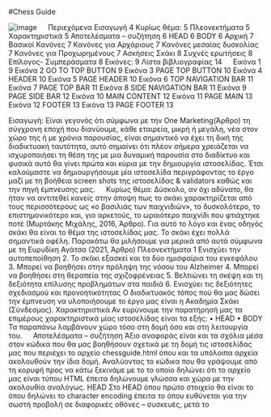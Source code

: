 #Chess Guide

![image](https://github.com/user-attachments/assets/536b2151-10be-417b-a5ed-0dc376c90193)
 
Περιεχόμενα
Εισαγωγή	4
Κυρίως θέμα:	5
Πλεονεκτήματα	5
Χαρακτηριστικά	5
Αποτελέσματα – συζήτηση	6
HEAD	6
BODY	6
Αρχική	7
Βασικοί Κανόνες	7
Κανόνες για Αρχάριους	7
Κανόνες μεσαίας δυσκολίας	7
Κανόνες για Προχωρημένους	7
Ασκήσεις Σκάκι	8
Συχνές ερωτήσεις	8
Επίλογος- Συμπεράσματα	8
Εικόνες:	9
Λίστα βιβλιογραφίας	14
 
Εικόνα 1<HEAD>	9
Εικόνα 2 GO TO TOP BUTTON	9
Εικόνα 3 PAGE TOP BUTTON	10
Εικόνα 4 HEADER	10
Εικόνα 5 PAGE HEADER	10
Εικόνα 6 TOP NAVIGATION BAR	11
Εικόνα 7 PAGE TOP BAR	11
Εικόνα 8 SIDE NAVIGATION BAR	11
Εικόνα 9 PAGE SIDE BAR	12
Εικόνα 10 MAIN CONTENT	12
Εικόνα 11 PAGE MAIN	13
Εικόνα 12 FOOTER	13
Εικόνα 13 PAGE FOOTER	13
 
Εισαγωγή: 
Είναι γεγονός ότι σύμφωνα με την One Marketing(Άρθρο) τη σύγχρονη εποχή που διανύουμε, κάθε εταιρεία, μικρή ή μεγάλη, νέα στον χώρο της ή με χρόνια παρουσίας, είναι σημαντικό να έχει τη δική της διαδικτυακή ταυτότητα, αυτό σημαίνει ότι πλέον σήμερα χρειάζεται να ισχυροποιήσει τη θέση της με μια δυναμική παρουσία στο διαδίκτυο και φυσικά αυτό θα γίνει πρώτα και κύρια με την δημιουργία ιστοσελίδας. Έτσι καλούμαστε να δημιουργήσουμε μία ιστοσελίδα περιγράφοντας το έργο μαζί με τη βοήθεια screen shots της ιστοσελίδας & validators καθώς και την πηγή έμπνευσης μας.  
Κυρίως θέμα: 
 Δύσκολο, αν όχι αδύνατο, θα ήταν να αντιτεθεί κανείς στην άποψη πως το σκάκι χαρακτηρίζεται από τους περισσότερους ως «ο βασιλιάς των παιχνιδιών», το δυσκολότερο, το επιστημονικότερο και, για αρκετούς, το ωραιότερο παιχνίδι που φτιάχτηκε ποτέ (Μυρτάκης Μιχάλης, 2016, Άρθρο). Για αυτό το λόγο και ένας οδηγός σκάκι θα είναι το θέμα της ιστοσελίδας μας. Το σκάκι έχει πολλά σημαντικά οφέλη. Παρακάτω θα μιλήσουμε για μερικά από αυτά σύμφωνα με τη Ευρυδίκη Αγάτσα (2021, Άρθρο)
Πλεονεκτήματα
1 Ενισχύει την αυτοπεποίθηση
2. Το σκάκι εξασκεί και τα δύο ημισφαίρια του εγκεφάλου
3. Μπορεί να βοηθήσει στην πρόληψη της νόσου του Alzheimer
4. Μπορεί να βοηθήσει στη θεραπεία της σχιζοφρένειας
5. Βελτιώνει τη σκέψη και τη δεξιότητα επίλυσης προβλημάτων στα παιδιά
6. Ενισχύει τις δεξιότητες σχεδιασμού και προνοητικότητας
Ο διαδικτυακός τόπος πού θα μας δώσει την έμπνευση να υλοποιήσουμε το έργο μας είναι η Ακαδημία Σκάκι (Σύνδεσμος).
Χαρακτηριστικά
Αν ευρύνουμε την παρατήρησή μας τα επιμέρους χαρακτηριστικά μίας ιστοσελίδας είναι τα εξής:
•	HEAD
•	BODY
Τα παραπάνω λαμβάνουν χώρο τόσο στη δομή όσο και στη λειτουργία του.
 
Αποτελέσματα – συζήτηση
 	Άξιο αναφοράς είναι και τα σχόλια μέσα στον κώδικα που θα μας βοηθήσουν σχετικά με τη δομή τις ιστοσελίδας μας που περιέχει το αρχείο chessguide.html όπου και τα υπόλοιπα αρχεία ακολουθούν την ίδια δομή. Αναλύοντας το κώδικα που θα γράψουμε από τη κορυφή προς να κάτω ξεκινάμε με το <!DOCTYPE html> το οποίο δηλώνει ότι το αρχείο μας είναι τύπου HTML έπειτα δηλώνουμε γλώσσα και χώρα με την ακολουθία <html lang="el-gr"> αναλόγως.
HEAD
Στο HEAD όπου πρώτο στοιχείο θα είναι το <meta charset="UTF-8"> όπου δηλώνει το character encoding έπειτα το <meta name="viewport" content="width=device-width, initial-scale=1.0"> όπου ευθύνεται για την σωστή προβολή σε διαφορικές οθόνες – συσκευές, μετά το <title> δηλαδή ο τίτλος που θα εμφανίζεται στην καρτέλα, πριν το τέλος κάποια <link> τα οποία οδηγούνε σε external css εντολές ή συνδέσμους και τέλος μέσο του <style> οι internal css εντολές.
BODY
Στην κορυφή έχουμε βάλει μέσο JavaScript ένα κουμπί το οποίο θα τοποθετηθεί κάτω – δεξιά στη σελίδα και όταν τα πατάει ο αναγνώστης θα τον οδηγεί πάλι στην κορυφή τις σελίδας από όπου και αν βρίσκεται, έπειτα είναι το <header> δηλαδή ο τίτλος πού θα έχει η σελίδα μας οπού θα βρίσκεται στο κέντρο της κορυφής της σελίδας, μετά θα υπάρχει μία μπάρα πλοήγησης ακριβώς κάτω από το <header> όπου ο χρήστης θα μπορεί να προηγηθεί σε όλες τις άλλες σελίδες μας και θα μπορεί να τον ακολουθάει καθώς κατεβαίνει και στη δεξιά της πλευρά θα έχει και ένα κουμπί το οποίο θα αλλάζει το θέμα από λευκό σε σκούρο και αντίστροφα, συνέχεια έχει μία πλάγια μπάρα πλοήγησης όπου θα περιέχει τα ποιο σημαντικά κεφάλαια όλου το ισότοπου πού με ένα κλικ θα μπορεί αμέσως να πάει στο συγκεκριμένο σημείο.
Πριν το τέλος θα είναι το κύριο περιεχόμενο που θα θέλουμε να διαβάσει ο χρήστης και τέλος το <footer> δηλαδή ουσιαστικά μια μπάρα που θα δηλώνει και το τέλος τής σελίδας. Όλα αυτά θα είναι σχεδιασμένα με Responsive Web Design δηλαδή να μην χάνετε ή αλλοιώνετε περιεχόμενο σε διαφορετικές οθόνες και συσκευές.
Στη συνέχεια θα αναφέρουμε όλες τις σελίδες μας και το περιεχόμενο τους.
Αρχική
Η αρχική σελίδα θα είναι η πρώτη σελίδα όταν επισκέπτεται ο χρήστης το ισότοπο μας συμπεριλαμβανόμενα όλα τα παραπάνω το μόνο που θα περιέχει η σελίδα είναι μία εικόνα για να μπορέσει να σκεφτεί πού θέλει να πάει χωρίς να τον αποσπάνε άλλα.
Βασικοί Κανόνες
Εδώ θα μπορεί όποιος επισκέπτεται αυτό το σύνδεσμο να μάθει όλες τις βασικές κινήσεις για το σκάκι όπως και ονομασίες, κανόνες, έννοιες και αξίες κομματιών.
Κανόνες για Αρχάριους
Σε αυτό το σύνδεσμο θα υπάρχουν παραδείγματα κινήσεών - στρατηγικών όπως:
•	Ματ με Βασίλισσα και Πύργο
•	Ματ με 2 Πύργους
•	Ματ με Βασίλισσα
•	Ματ με Πύργο
Οπού θα συνοδεύεται με κινησιολογία, εικόνες και περιγραφή.
Κανόνες μεσαίας δυσκολίας
Όπως και στη προηγούμενη σελίδα ακολουθείτε το ίδιο μοτίβο με τη διαφορά πως οι εικόνες είναι λιγότερες και οι τρόποι νίκης ποιο περίπλοκοι.
Κανόνες για Προχωρημένους
Τέλος σχετικά με τούς κανόνες αυτή η σελίδα ακολουθώντας τα μοτίβα από τις δύο προηγούμενες, επεξηγεί μόνο χωρίς εικόνες διαχρονικές τακτικές νίκης όπως και πλεονεκτήματα – μειονεκτήματα μερικών από αυτές.
Ασκήσεις Σκάκι
Αυτή η σελίδα περιέχει ασκήσεις όπου με τα χρόνια έχουν μείνει και εξασφαλίζουν σίγουρή νίκη με την κατάλληλη ακολουθία και βάσει ότι έχουμε μάθει από τις προηγούμενες σελίδες όπως και τις λύσεις τους.
Συχνές ερωτήσεις
Η τελευταία σελίδα θα λαμβάνει σαν περιεχόμενο ερωτήσεις πού είναι πιο διαδεδομένες και λογικές μαζί με τις απαντήσεις τους συμπεριλαμβανομένης μιας φόρμας στο τέλος της σελίδας όπου ο χρήσεις θα μπορεί να στείλει κάποιο μήνυμα σε εμάς ή στον διαχειριστή της σελίδας σχετικά με ερωτήσεις ή προτάσεις.


Επίλογος- Συμπεράσματα
Δεν υπάρχει αμφιβολία πώς με μία τέτοια δομή μία ιστοσελίδα οποιουδήποτε περιεχομένου θα μπορούσε να είναι πετυχημένη. Εκείνο που έχει ιδιαίτερη σημασία είναι να μαζέψει το κοινό που επιζητεί όπως και να προσφέρει στους επισκέπτες την κατάλληλη μάθηση, γνώση με βάση το θέμα της. Γίνεται, επομένως, εύκολα αντιληπτό πώς με τη χρήση λίγων και βασικών λειτουργιών οποιαδήποτε σελίδα μπορεί να γίνει οπτικά ελκυστική ενώ παράλληλα ο επισκέπτης μπορεί να περιηγηθεί με ευκολία και άνεση, παρακάτω παρουσιάζονται εικόνες του κώδικα και το ανάλογο οπτικό τους αποτέλεσμα στη σελίδα.

 
Εικόνες: 
 
Εικόνα 1<HEAD>
 
Εικόνα 2 GO TO TOP BUTTON
 
Εικόνα 3 PAGE TOP BUTTON
 
Εικόνα 4 HEADER
 
Εικόνα 5 PAGE HEADER
 
Εικόνα 6 TOP NAVIGATION BAR
 
Εικόνα 7 PAGE TOP BAR
 
Εικόνα 8 SIDE NAVIGATION BAR
 
Εικόνα 9 PAGE SIDE BAR
 
Εικόνα 10 MAIN CONTENT
 
Εικόνα 11 PAGE MAIN
 
Εικόνα 12 FOOTER
 
Εικόνα 13 PAGE FOOTER
 

Λίστα βιβλιογραφίας
•	Άρθρο σε website με όνομα συγγραφέα
Μυρτάκης, Μ. (2016) Σκάκι από τον Εκπαιδευτικό Όμιλο Πράξη & Πρόοδος. Διαθέσιμο στο: https://praksi.edu.gr/2016/11/23/20161123_skaki/ (ημερομηνία πρόσβασης 25 Απριλίου).
•	Άρθρο σε website με όνομα συγγραφέα
Ευρυδίκη, Α. (2021) Τα σκάκι και τα ψυχολογικά οφέλη του. Διαθέσιμο στο: https://www.flowmagazine.gr/ta_skaki_kai_ta_psuxologika_ofelh_tou/ (ημερομηνία πρόσβασης 25 Απριλίου).
•	Άρθρο σε website χωρίς όνομα συγγραφέα
One Marketing (2022) Η σημασία της ιστοσελίδας/website σήμερα. Διαθέσιμο στο: https://onemarketing.gr/i-simasia-tis-stoselidas-website-simera/ (ημερομηνία πρόσβασης 25 Απριλίου). 
•	Website χωρίς όνομα συγγραφέα
ΑΚΑΔΗΜΙΑ ΣΚΑΚΙ 2023. Διαθέσιμο στο: https://www.akadimiaskaki.gr/ (ημερομηνία πρόσβασης 25 Απριλίου).
